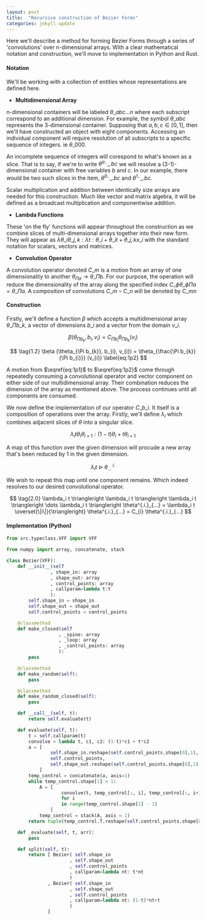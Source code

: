 ```yaml
---
layout: post
title:  "Recursive construction of Bezier Forms"
categories: jekyll update
---
```


<script type="text/javascript"
  src="https://cdnjs.cloudflare.com/ajax/libs/mathjax/2.7.0/MathJax.js?config=TeX-AMS_CHTML">
</script>
<script type="text/x-mathjax-config">
  MathJax.Hub.Config({
    tex2jax: {
      inlineMath: [['$','$'], ['\\(','\\)']],
      processEscapes: true},
      jax: ["input/TeX","input/MathML","input/AsciiMath","output/CommonHTML"],
      extensions: ["tex2jax.js","mml2jax.js","asciimath2jax.js","MathMenu.js","MathZoom.js","AssistiveMML.js", "[Contrib]/a11y/accessibility-menu.js"],
      TeX: {
      extensions: ["AMSmath.js","AMSsymbols.js","noErrors.js","noUndefined.js"],
      equationNumbers: {
      autoNumber: "AMS"
      }
    }
  });
</script>

Here we'll describe a method for forming Bezier Forms through a series of 'convolutions' over n-dimensional arrays. With a clear mathematical 
notation and construction, we'll move to implementation in Python and Rust.

#### Notation

We'll be working with a collection of entities whose representations are defined here.

- **Multidimensional Array**

n-dimensional containers will be labeled $\theta\_{abc \ldots n}$ where each subscript correspond to an additional dimension.
For example, the symbol $\theta\_{abc}$ represents the 3-dimensional container. Supposing that $a, b, c \in [0,1]$, then we'll
have constructed an object with eight components. Accessing an individual component will require resolution of all subscripts
to a specific sequence of integers. ie $\theta\_{000}$. 

An incomplete sequence of integers will corespond to what's known as a slice. That is to say, if we're to write $\theta^{a..}\_{.bc}$ 
we will resolve a (3-1)-dimensional container with free variables $b$ and $c$. In our example, there would be two such slices in
the item, $\theta^{0..}\_{.bc}$ and $\theta^{1..}\_{.bc}$.

Scalar multiplication and addition between identically size arrays are needed for this construction. Much like vector and matrix algebra, 
it will be defined as a broadcast multiplication and componentwise addition. 

- **Lambda Functions**

These 'on the fly' functions will appear throughout the construction as we combine slices of multi-dimensional arrays together
into their new form. They will appear as $\lambda \theta\_i \theta\_{j, k}: \lambda t: \theta\_{i} + \theta\_{i}t + \theta\_{j, k}x\_{i}$ 
with the standard notation for scalars, vectors and matrices. 

- **Convolution Operator**

A convolution operator denoted $C\_{m}$ is a motion from an array of one dimensionality to another $\theta_{\Pi a} \rightarrow \theta\_{\Pi b}$. 
For our purpose, the operation will reduce the dimensionality of the array along the specified index $C\_{\phi} \theta\_{\phi \Pi a} = \theta\_{\Pi a}$.
A composition of convolutions $C\_{m} \circ C\_{n}$ will be denoted by $C\_{mn}$

#### Construction

Firstly, we'll define a function $\beta$ which accepts a multidimensional array $\theta\_{\Pi b\_{k}}$, a vector of dimensions $b\_{i}$ and a vector from 
the domain $v\_{i}$. 

$$ 
\tag{1.1}
\beta (\theta_{\Pi b_{k}}, b_{i}, v_{i}) = C_{\Pi b_{i}} \theta_{\Pi b_{k}} (v_{i})
\label{eq:1p1}
$$

$$
\tag{1.2}
\beta (\theta_{\Pi b_{k}}, b_{i}, v_{i}) = \theta_{\frac{\Pi b_{k}}{\Pi b_{i}}} (v_{i})
\label{eq:1p2}
$$

A motion from $\eqref{eq:1p1}$ to $\eqref{eq:1p2}$ come through repeatedly consuming a convolutional operator and vector component on either side of our
multidimensional array. Their combination reduces the dimension of the array as mentioned above. The process continues until all components are consumed.

We now define the implementation of our operator $C\_{b\_i}$. It itself is a composition of operations over the array. Firstly, we'll define $\lambda_i$ 
which combines adjacent slices of $\theta$ into a singular slice. 

$$
\tag{1.3}
 \lambda_i t \theta_{i} \theta_{i+1} : (1 - t)\theta_{i} + t\theta_{i+1}
$$

A map of this function over the given dimension will procude a new array that's been reduced by 1 in the given dimension. 

$$
\tag{1.4}
\lambda_i t \triangleright \theta^{.i.}_{...}
$$

We wish to repeat this map until one component remains. Which indeed resolves to our desired convolutional operator. 

$$
\tag{2.0}
\lambda_i t \triangleright \lambda_i t \triangleright \lambda_i t \triangleright \dots \lambda_i t \triangleright \theta^{.i.}_{...} = \lambda_i t \overset{\|i\|}{\triangleright} \theta^{.i.}_{...} = C_{i} \theta^{.i.}_{...}
$$


#### Implementation (Python)
```python
from src.typeclass.VFF import VFF

from numpy import array, concatenate, stack

class Bezier(VFF):
    def __init__(self
                , shape_in: array
                , shape_out: array
                , control_points: array
                , callparam=lambda t:t
                ):
        self.shape_in = shape_in
        self.shape_out = shape_out
        self.control_points = control_points

    @classmethod
    def make_closed(self
                   , _spine: array
                   , _loop: array
                   , _control_points: array
                   ):
        pass

    @classmethod
    def make_random(self):
        pass

    @classmethod
    def make_random_closed(self):
        pass

    def __call__(self, t):
        return self.evaluate(t)

    def evaluate(self, t):
        t = self.callparam(t)
        convolve = lambda t, c1, c2: (1-t)*c1 + t*c2
        a = [
                self.shape_in.reshape(self.control_points.shape[0],1),
                self.control_points,
                self.shape_out.reshape(self.control_points.shape[0],1)
            ]
        temp_control = concatenate(a, axis=1)
        while temp_control.shape[1] > 1:
            A = [
                    convolve(t, temp_control[:, i], temp_control[:, i+1])
                    for i
                    in range(temp_control.shape[1] - 1)
                ]
            temp_control = stack(A, axis = 1)
        return tuple(temp_control.T.reshape(self.control_points.shape[0]))

    def _evaluate(self, t, arr):
        pass

    def split(self, t):
        return [ Bezier( self.shape_in
                       , self.shape_out
                       , self.control_points
                       , callparam=lambda nt: t*nt
                       )
               , Bezier( self.shape_in
                       , self.shape_out
                       , self.control_points
                       , callparam=lambda nt: (1-t)*nt+t
                       )
               ]
```

